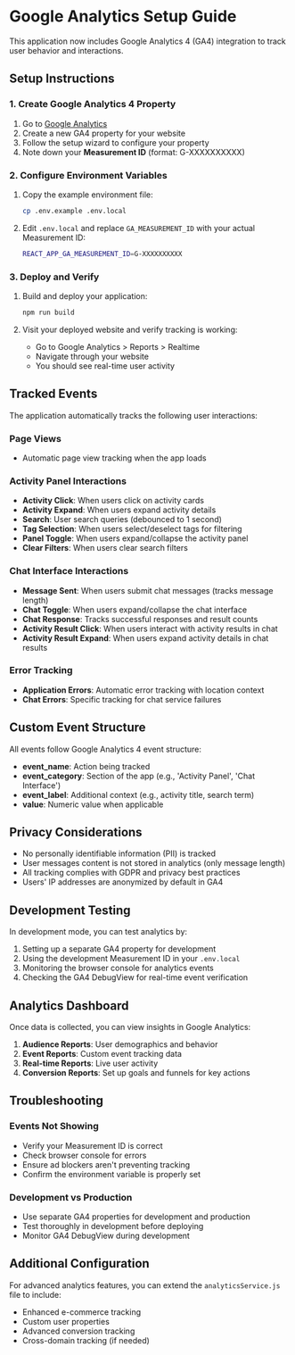 # Google Analytics Setup Guide

This application now includes Google Analytics 4 (GA4) integration to track user behavior and interactions.

## Setup Instructions

### 1. Create Google Analytics 4 Property

1. Go to [Google Analytics](https://analytics.google.com/)
2. Create a new GA4 property for your website
3. Follow the setup wizard to configure your property
4. Note down your **Measurement ID** (format: G-XXXXXXXXXX)

### 2. Configure Environment Variables

1. Copy the example environment file:
   ```bash
   cp .env.example .env.local
   ```

2. Edit `.env.local` and replace `GA_MEASUREMENT_ID` with your actual Measurement ID:
   ```bash
   REACT_APP_GA_MEASUREMENT_ID=G-XXXXXXXXXX
   ```

### 3. Deploy and Verify

1. Build and deploy your application:
   ```bash
   npm run build
   ```

2. Visit your deployed website and verify tracking is working:
   - Go to Google Analytics > Reports > Realtime
   - Navigate through your website
   - You should see real-time user activity

## Tracked Events

The application automatically tracks the following user interactions:

### Page Views
- Automatic page view tracking when the app loads

### Activity Panel Interactions
- **Activity Click**: When users click on activity cards
- **Activity Expand**: When users expand activity details
- **Search**: User search queries (debounced to 1 second)
- **Tag Selection**: When users select/deselect tags for filtering
- **Panel Toggle**: When users expand/collapse the activity panel
- **Clear Filters**: When users clear search filters

### Chat Interface Interactions
- **Message Sent**: When users submit chat messages (tracks message length)
- **Chat Toggle**: When users expand/collapse the chat interface
- **Chat Response**: Tracks successful responses and result counts
- **Activity Result Click**: When users interact with activity results in chat
- **Activity Result Expand**: When users expand activity details in chat results

### Error Tracking
- **Application Errors**: Automatic error tracking with location context
- **Chat Errors**: Specific tracking for chat service failures

## Custom Event Structure

All events follow Google Analytics 4 event structure:
- **event_name**: Action being tracked
- **event_category**: Section of the app (e.g., 'Activity Panel', 'Chat Interface')
- **event_label**: Additional context (e.g., activity title, search term)
- **value**: Numeric value when applicable

## Privacy Considerations

- No personally identifiable information (PII) is tracked
- User messages content is not stored in analytics (only message length)
- All tracking complies with GDPR and privacy best practices
- Users' IP addresses are anonymized by default in GA4

## Development Testing

In development mode, you can test analytics by:

1. Setting up a separate GA4 property for development
2. Using the development Measurement ID in your `.env.local`
3. Monitoring the browser console for analytics events
4. Checking the GA4 DebugView for real-time event verification

## Analytics Dashboard

Once data is collected, you can view insights in Google Analytics:

1. **Audience Reports**: User demographics and behavior
2. **Event Reports**: Custom event tracking data
3. **Real-time Reports**: Live user activity
4. **Conversion Reports**: Set up goals and funnels for key actions

## Troubleshooting

### Events Not Showing
- Verify your Measurement ID is correct
- Check browser console for errors
- Ensure ad blockers aren't preventing tracking
- Confirm the environment variable is properly set

### Development vs Production
- Use separate GA4 properties for development and production
- Test thoroughly in development before deploying
- Monitor GA4 DebugView during development

## Additional Configuration

For advanced analytics features, you can extend the `analyticsService.js` file to include:
- Enhanced e-commerce tracking
- Custom user properties
- Advanced conversion tracking
- Cross-domain tracking (if needed)
